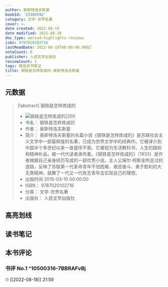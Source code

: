 ```yaml
---
author: 奥斯特洛夫斯基
bookId: '23303592'
category: 文学-世界名著
cover: >-
date created: 2022-08-19
date modified: 2022-08-20
doc_type: weread-highlights-reviews
isbn: 9787020102716
lastReadDate: 2022-08-18T00:00:00.000Z
noteCount: 0
publisher: 人民文学出版社
reviewCount: 1
tags: 微信读书笔记
title: 钢铁是怎样炼成的-奥斯特洛夫斯基
---
```


## 元数据

> [!abstract] 钢铁是怎样炼成的
> - ![ 钢铁是怎样炼成的|200](https://wfqqreader-1252317822.image.myqcloud.com/cover/592/23303592/t7_23303592.jpg)
> - 书名： 钢铁是怎样炼成的
> - 作者： 奥斯特洛夫斯基
> - 简介： 奥斯特洛夫斯基的长篇小说《钢铁是怎样炼成的》是苏联社会主义文学中一部最辉煌的名著，已成为世界文学中的经典作。它被译介到中国半个多世纪以来一直盛传不衰。它被视为生活教科书，人生的路标和精神补品，被一代代读者承传着。《钢铁是怎样炼成的》（1933）是作者根据自己亲身经历写成的一部优秀小说。主人公保尔·柯察金所走过的道路，反映了苏联第一代革命青年不怕困难、艰苦奋斗、勇于胜利的大无畏精神，鼓舞了一代又一代有志青年去实现自己的理想。
> - 出版时间 2015-03-10 00:00:00
> - ISBN： 9787020102716
> - 分类： 文学-世界名著
> - 出版社： 人民文学出版社

## 高亮划线

## 读书笔记

## 本书评论

### 书评 No.1 ^10500316-7BBRAFvBj

⏱ [[2022-08-18]] 21:59
